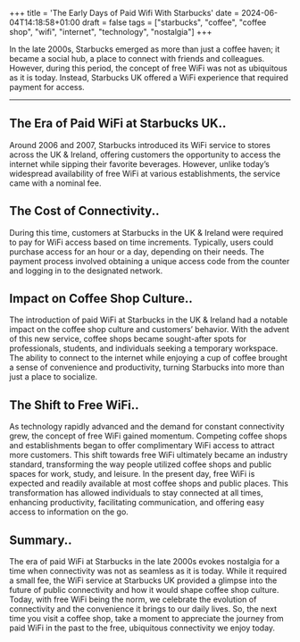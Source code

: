 +++
title = 'The Early Days of Paid Wifi With Starbucks'
date = 2024-06-04T14:18:58+01:00
draft = false
tags = ["starbucks", "coffee", "coffee shop", "wifi",  "internet", "technology", "nostalgia"]
+++

In the late 2000s, Starbucks emerged as more than just a coffee haven; it became a social hub, a place to connect with friends and colleagues. However, during this period, the concept of free WiFi was not as ubiquitous as it is today. Instead, Starbucks UK offered a WiFi experience that required payment for access.  

----

## The Era of Paid WiFi at Starbucks UK..
Around 2006 and 2007, Starbucks introduced its WiFi service to stores across the UK & Ireland, offering customers the opportunity to access the internet while sipping their favorite beverages. However, unlike today’s widespread availability of free WiFi at various establishments, the service came with a nominal fee.  

## The Cost of Connectivity..
During this time, customers at Starbucks in the UK & Ireland were required to pay for WiFi access based on time increments. Typically, users could purchase access for an hour or a day, depending on their needs. The payment process involved obtaining a unique access code from the counter and logging in to the designated network.  

## Impact on Coffee Shop Culture..
The introduction of paid WiFi at Starbucks in the UK & Ireland had a notable impact on the coffee shop culture and customers’ behavior. With the advent of this new service, coffee shops became sought-after spots for professionals, students, and individuals seeking a temporary workspace. The ability to connect to the internet while enjoying a cup of coffee brought a sense of convenience and productivity, turning Starbucks into more than just a place to socialize.  

## The Shift to Free WiFi..
As technology rapidly advanced and the demand for constant connectivity grew, the concept of free WiFi gained momentum. Competing coffee shops and establishments began to offer complimentary WiFi access to attract more customers. This shift towards free WiFi ultimately became an industry standard, transforming the way people utilized coffee shops and public spaces for work, study, and leisure. In the present day, free WiFi is expected and readily available at most coffee shops and public places. This transformation has allowed individuals to stay connected at all times, enhancing productivity, facilitating communication, and offering easy access to information on the go.  

## Summary..
The era of paid WiFi at Starbucks in the late 2000s evokes nostalgia for a time when connectivity was not as seamless as it is today. While it required a small fee, the WiFi service at Starbucks UK provided a glimpse into the future of public connectivity and how it would shape coffee shop culture. Today, with free WiFi being the norm, we celebrate the evolution of connectivity and the convenience it brings to our daily lives. So, the next time you visit a coffee shop, take a moment to appreciate the journey from paid WiFi in the past to the free, ubiquitous connectivity we enjoy today.
